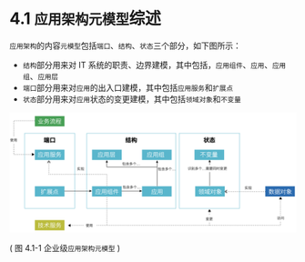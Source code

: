 # 4.1 `应用架构元模型`综述

`应用架构`的内容`元模型`包括`端口`、`结构`、`状态`三个部分，如下图所示：

* `结构`部分用来对 IT 系统的职责、边界建模，其中包括，`应用组件`、`应用`、`应用组`、`应用层`
* `端口`部分用来对`应用`的出入口建模，其中包括`应用服务`和`扩展点`
* `状态`部分用来对`应用`状态的变更建模，其中包括`领域对象`和`不变量`

![图 4.1-1 企业级`应用架构元模型`](../static/img-4.1-1.png)

( 图 4.1-1 企业级`应用架构元模型` )

